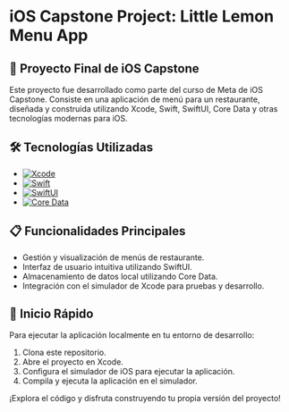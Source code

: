 # iOS Capstone Project: Little Lemon Menu App 

## 📱 Proyecto Final de iOS Capstone

Este proyecto fue desarrollado como parte del curso de Meta de iOS Capstone. Consiste en una aplicación de menú para un restaurante, diseñada y construida utilizando Xcode, Swift, SwiftUI, Core Data y otras tecnologías modernas para iOS.

## 🛠️ Tecnologías Utilizadas

- [![Xcode](https://img.shields.io/badge/Xcode-blue?style=flat-square&logo=apple&logoColor=white)](https://developer.apple.com/xcode/)
- [![Swift](https://img.shields.io/badge/Swift-orange?style=flat-square&logo=swift&logoColor=white)](https://developer.apple.com/swift/)
- [![SwiftUI](https://img.shields.io/badge/SwiftUI-red?style=flat-square&logo=swift&logoColor=white)](https://developer.apple.com/swiftui/)
- [![Core Data](https://img.shields.io/badge/Core_Data-green?style=flat-square&logo=apple&logoColor=white)](https://developer.apple.com/cocoa-framework/coredata/)


## 📋 Funcionalidades Principales

- Gestión y visualización de menús de restaurante.
- Interfaz de usuario intuitiva utilizando SwiftUI.
- Almacenamiento de datos local utilizando Core Data.
- Integración con el simulador de Xcode para pruebas y desarrollo.

## 🚀 Inicio Rápido

Para ejecutar la aplicación localmente en tu entorno de desarrollo:

1. Clona este repositorio.
2. Abre el proyecto en Xcode.
3. Configura el simulador de iOS para ejecutar la aplicación.
4. Compila y ejecuta la aplicación en el simulador.

¡Explora el código y disfruta construyendo tu propia versión del proyecto!



